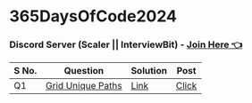 # 365DaysOfCode2024
### Discord Server (Scaler || InterviewBit) - <a href = "https://discord.com/channels/780066247601291285/1198635562442174525"> Join Here 👈</a>
<table>    
    <thead>
      <tr>
        <th>S No.</th>
        <th>Question</th>
        <th>Solution</th>
        <th>Post</th>
      </tr>
    </thead>    
    <tbody>
      <tr>
        <td>Q1</td>
        <td><a href="https://www.interviewbit.com/problems/grid-unique-paths/">Grid Unique Paths</a></td>
        <td><a href="https://www.interviewbit.com/problems/grid-unique-paths/discussion/p/easy-explanation/486545/527/">Link</a></td>
        <td><a href="https://twitter.com/mon_coquelicot_/status/1749127540684312672"</a>Click</td>
      </tr>
<!--       <tr>
        <td>Q2</td>
        <td><a href=""></a></td>
        <td><a href="">Link</a></td>
        <td><a href=""</a>Click</td>
      </tr> -->
    </tbody>
  </table>
